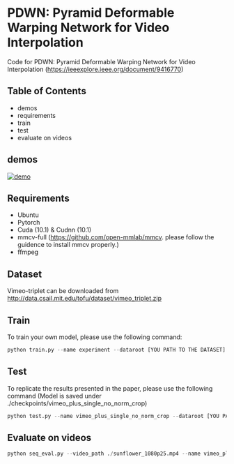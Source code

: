 # PDWN: Pyramid Deformable Warping Network for Video Interpolation

Code for PDWN: Pyramid Deformable Warping Network for Video Interpolation (https://ieeexplore.ieee.org/document/9416770)

## Table of Contents
* demos
* requirements
* train
* test
* evaluate on videos

## demos
[![demo](https://res.cloudinary.com/marcomontalbano/image/upload/v1603745517/video_to_markdown/images/youtube--5rEO_-udbH0-c05b58ac6eb4c4700831b2b3070cd403.jpg)](https://www.youtube.com/watch?v=5rEO_-udbH0 "demo")

## Requirements
* Ubuntu
* Pytorch
* Cuda (10.1) & Cudnn (10.1)
* mmcv-full (https://github.com/open-mmlab/mmcv. please follow the guidence to install mmcv properly.)
* ffmpeg

## Dataset
Vimeo-triplet can be downloaded from http://data.csail.mit.edu/tofu/dataset/vimeo_triplet.zip

## Train
To train your own model, please use the following command:
```python
python train.py --name experiment --dataroot [YOU PATH TO THE DATASET] --dataset vimeo_tri  --model deform --kernel 3 --loss L1 --batch_size 32 --use_cuda True
```

## Test
To replicate the results presented in the paper, please use the following command (Model is saved under ./checkpoints/vimeo_plus_single_no_norm_crop)
```python
python test.py --name vimeo_plus_single_no_norm_crop --dataroot [YOU PATH TO THE DATASET] --ensemble True --kernel 3 --model_load latest --result_path ./results --checkpoint_path ./checkpoints --dataset vimeo_tri
```

## Evaluate on videos
```python
python seq_eval.py --video_path ./sunflower_1080p25.mp4 --name vimeo_plus_single_no_norm_crop --model deform --kernel 3 --t_interp 2
```
